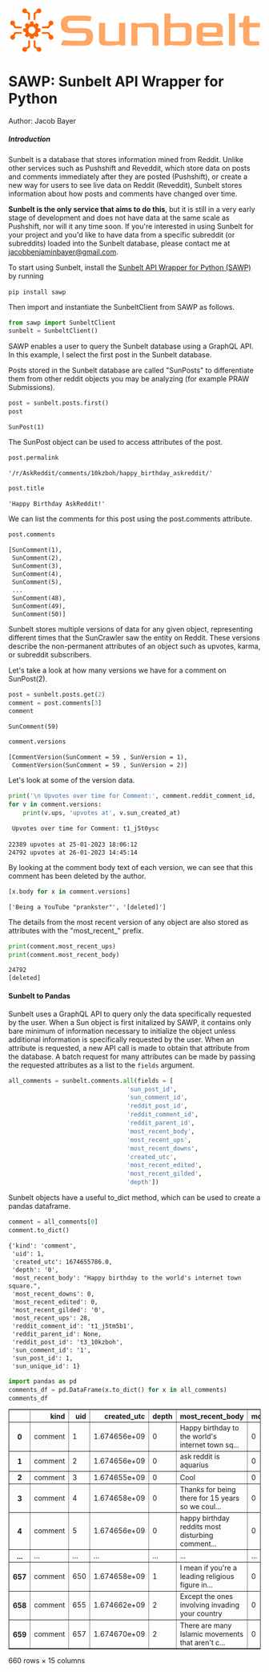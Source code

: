 
![Sunbelt](/assets/logo-no-background.png)


# SAWP: Sunbelt API Wrapper for Python
Author: Jacob Bayer

##### Introduction
Sunbelt is a database that stores information mined from Reddit. Unlike other services such as Pushshift and Reveddit, which store data on posts and comments immediately after they are posted (Pushshift), or create a new way for users to see live data on Reddit (Reveddit), Sunbelt stores information about how posts and comments have changed over time. 

**Sunbelt is the only service that aims to do this**, but it is still in a very early stage of development and does not have data at the same scale as Pushshift, nor will it any time soon. If you're interested in using Sunbelt for your project and you'd like to have data from a specific subreddit (or subreddits) loaded into the Sunbelt database, please contact me at jacobbenjaminbayer@gmail.com.

To start using Sunbelt, install the [Sunbelt API Wrapper for Python (SAWP)](https://pypi.org/project/sawp/) by running 

` pip install sawp `

Then import and instantiate the SunbeltClient from SAWP as follows.


```python
from sawp import SunbeltClient
sunbelt = SunbeltClient()
```

SAWP enables a user to query the Sunbelt database using a GraphQL API. In this example, I select the first post in the Sunbelt database.

Posts stored in the Sunbelt database are called "SunPosts" to differentiate them from other reddit objects you may be analyzing (for example PRAW Submissions).


```python
post = sunbelt.posts.first()
post
```




    SunPost(1)



The SunPost object can be used to access attributes of the post.



```python
post.permalink
```




    '/r/AskReddit/comments/10kzboh/happy_birthday_askreddit/'




```python
post.title
```




    'Happy Birthday AskReddit!'



We can list the comments for this post using the post.comments attribute.


```python
post.comments
```




    [SunComment(1),
     SunComment(2),
     SunComment(3),
     SunComment(4),
     SunComment(5),
     ...
     SunComment(48),
     SunComment(49),
     SunComment(50)]



Sunbelt stores multiple versions of data for any given object, representing different times that the SunCrawler saw the entity on Reddit. These versions describe the non-permanent attributes of an object such as upvotes, karma, or subreddit subscribers.

Let's take a look at how many versions we have for a comment on SunPost(2).


```python
post = sunbelt.posts.get(2)
comment = post.comments[3]
comment
```




    SunComment(59)




```python
comment.versions
```




    [CommentVersion(SunComment = 59 , SunVersion = 1),
     CommentVersion(SunComment = 59 , SunVersion = 2)]



Let's look at some of the version data.


```python
print('\n Upvotes over time for Comment:', comment.reddit_comment_id, '\n') #, '\n Posted in r/', post.subreddit.display_name, '\n')
for v in comment.versions:
    print(v.ups, 'upvotes at', v.sun_created_at)
```

    
     Upvotes over time for Comment: t1_j5t0ysc 
    
    22389 upvotes at 25-01-2023 18:06:12
    24792 upvotes at 26-01-2023 14:45:14


By looking at the comment body text of each version, we can see that this comment has been deleted by the author.


```python
[x.body for x in comment.versions]
```




    ['Being a YouTube "prankster"', '[deleted]']



The details from the most recent version of any object are also stored as attributes with the "most_recent_" prefix.


```python
print(comment.most_recent_ups)
print(comment.most_recent_body)
```

    24792
    [deleted]


#### Sunbelt to Pandas

Sunbelt uses a GraphQL API to query only the data specifically requested by the user. When a Sun object is first initalized by SAWP, it contains only bare minimum of information necessary to initialize the object unless additional information is specifically requested by the user. When an attribute is requested, a new API call is made to obtain that attribute from the database. A batch request for many attributes can be made by passing the requested attributes as a list to the `fields` argument.


```python
all_comments = sunbelt.comments.all(fields = [
                                 'sun_post_id',
                                 'sun_comment_id',
                                 'reddit_post_id',
                                 'reddit_comment_id',
                                 'reddit_parent_id',
                                 'most_recent_body',
                                 'most_recent_ups',
                                 'most_recent_downs',
                                 'created_utc',
                                 'most_recent_edited',
                                 'most_recent_gilded',
                                 'depth'])
```

Sunbelt objects have a useful to_dict method, which can be used to create a pandas dataframe.


```python
comment = all_comments[0]
comment.to_dict()
```




    {'kind': 'comment',
     'uid': 1,
     'created_utc': 1674655786.0,
     'depth': '0',
     'most_recent_body': "Happy birthday to the world's internet town square.",
     'most_recent_downs': 0,
     'most_recent_edited': 0,
     'most_recent_gilded': '0',
     'most_recent_ups': 28,
     'reddit_comment_id': 't1_j5tm5b1',
     'reddit_parent_id': None,
     'reddit_post_id': 't3_10kzboh',
     'sun_comment_id': '1',
     'sun_post_id': 1,
     'sun_unique_id': 1}




```python
import pandas as pd
comments_df = pd.DataFrame(x.to_dict() for x in all_comments)
comments_df
```




<div>

<table border="1" class="dataframe">
  <thead>
    <tr style="text-align: right;">
      <th></th>
      <th>kind</th>
      <th>uid</th>
      <th>created_utc</th>
      <th>depth</th>
      <th>most_recent_body</th>
      <th>most_recent_downs</th>
      <th>most_recent_edited</th>
      <th>most_recent_gilded</th>
      <th>most_recent_ups</th>
      <th>reddit_comment_id</th>
      <th>reddit_parent_id</th>
      <th>reddit_post_id</th>
      <th>sun_comment_id</th>
      <th>sun_post_id</th>
      <th>sun_unique_id</th>
    </tr>
  </thead>
  <tbody>
    <tr>
      <th>0</th>
      <td>comment</td>
      <td>1</td>
      <td>1.674656e+09</td>
      <td>0</td>
      <td>Happy birthday to the world's internet town sq...</td>
      <td>0</td>
      <td>0</td>
      <td>0</td>
      <td>28</td>
      <td>t1_j5tm5b1</td>
      <td>None</td>
      <td>t3_10kzboh</td>
      <td>1</td>
      <td>1</td>
      <td>1</td>
    </tr>
    <tr>
      <th>1</th>
      <td>comment</td>
      <td>2</td>
      <td>1.674656e+09</td>
      <td>0</td>
      <td>ask reddit is aquarius</td>
      <td>0</td>
      <td>0</td>
      <td>0</td>
      <td>8</td>
      <td>t1_j5tlz13</td>
      <td>None</td>
      <td>t3_10kzboh</td>
      <td>2</td>
      <td>1</td>
      <td>2</td>
    </tr>
    <tr>
      <th>2</th>
      <td>comment</td>
      <td>3</td>
      <td>1.674655e+09</td>
      <td>0</td>
      <td>Cool</td>
      <td>0</td>
      <td>0</td>
      <td>0</td>
      <td>7</td>
      <td>t1_j5tlfri</td>
      <td>None</td>
      <td>t3_10kzboh</td>
      <td>3</td>
      <td>1</td>
      <td>3</td>
    </tr>
    <tr>
      <th>3</th>
      <td>comment</td>
      <td>4</td>
      <td>1.674658e+09</td>
      <td>0</td>
      <td>Thanks for being there for 15 years so we coul...</td>
      <td>0</td>
      <td>0</td>
      <td>0</td>
      <td>8</td>
      <td>t1_j5tq7nj</td>
      <td>None</td>
      <td>t3_10kzboh</td>
      <td>4</td>
      <td>1</td>
      <td>4</td>
    </tr>
    <tr>
      <th>4</th>
      <td>comment</td>
      <td>5</td>
      <td>1.674656e+09</td>
      <td>0</td>
      <td>happy birthday reddits most disturbing comment...</td>
      <td>0</td>
      <td>0</td>
      <td>0</td>
      <td>8</td>
      <td>t1_j5tmm97</td>
      <td>None</td>
      <td>t3_10kzboh</td>
      <td>5</td>
      <td>1</td>
      <td>5</td>
    </tr>
    <tr>
      <th>...</th>
      <td>...</td>
      <td>...</td>
      <td>...</td>
      <td>...</td>
      <td>...</td>
      <td>...</td>
      <td>...</td>
      <td>...</td>
      <td>...</td>
      <td>...</td>
      <td>...</td>
      <td>...</td>
      <td>...</td>
      <td>...</td>
      <td>...</td>
    </tr>
    <tr>
      <th>657</th>
      <td>comment</td>
      <td>650</td>
      <td>1.674658e+09</td>
      <td>1</td>
      <td>I mean if you're a leading religious figure in...</td>
      <td>0</td>
      <td>0</td>
      <td>0</td>
      <td>39</td>
      <td>t1_j5tselp</td>
      <td>None</td>
      <td>t3_10kzjx3</td>
      <td>650</td>
      <td>15</td>
      <td>650</td>
    </tr>
    <tr>
      <th>658</th>
      <td>comment</td>
      <td>655</td>
      <td>1.674662e+09</td>
      <td>2</td>
      <td>Except the ones involving invading your country</td>
      <td>0</td>
      <td>0</td>
      <td>0</td>
      <td>11</td>
      <td>t1_j5u073l</td>
      <td>None</td>
      <td>t3_10kzjx3</td>
      <td>655</td>
      <td>15</td>
      <td>655</td>
    </tr>
    <tr>
      <th>659</th>
      <td>comment</td>
      <td>657</td>
      <td>1.674670e+09</td>
      <td>2</td>
      <td>There are many Islamic movements that aren't c...</td>
      <td>0</td>
      <td>0</td>
      <td>0</td>
      <td>1</td>
      <td>t1_j5unxzh</td>
      <td>None</td>
      <td>t3_10kzjx3</td>
      <td>657</td>
      <td>15</td>
      <td>657</td>
    </tr>
  </tbody>
</table>
<p>660 rows × 15 columns</p>
</div>

